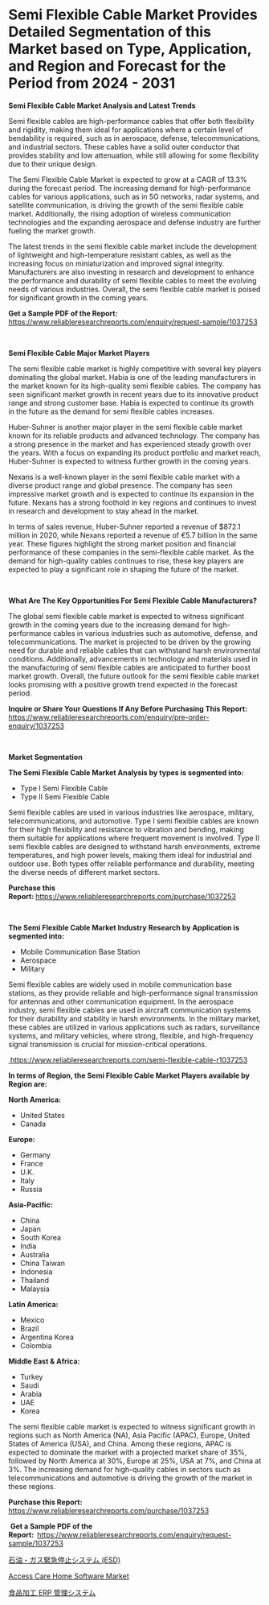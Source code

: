 <p><h1>Semi Flexible Cable Market Provides Detailed Segmentation of this Market based on Type, Application, and Region and Forecast for the Period from 2024 - 2031</h1></p><p><strong>Semi Flexible Cable Market Analysis and Latest Trends</strong></p>
<p><p>Semi flexible cables are high-performance cables that offer both flexibility and rigidity, making them ideal for applications where a certain level of bendability is required, such as in aerospace, defense, telecommunications, and industrial sectors. These cables have a solid outer conductor that provides stability and low attenuation, while still allowing for some flexibility due to their unique design.</p><p>The Semi Flexible Cable Market is expected to grow at a CAGR of 13.3% during the forecast period. The increasing demand for high-performance cables for various applications, such as in 5G networks, radar systems, and satellite communication, is driving the growth of the semi flexible cable market. Additionally, the rising adoption of wireless communication technologies and the expanding aerospace and defense industry are further fueling the market growth.</p><p>The latest trends in the semi flexible cable market include the development of lightweight and high-temperature resistant cables, as well as the increasing focus on miniaturization and improved signal integrity. Manufacturers are also investing in research and development to enhance the performance and durability of semi flexible cables to meet the evolving needs of various industries. Overall, the semi flexible cable market is poised for significant growth in the coming years.</p></p>
<p><strong>Get a Sample PDF of the Report:&nbsp;</strong> <a href="https://www.reliableresearchreports.com/enquiry/request-sample/1037253">https://www.reliableresearchreports.com/enquiry/request-sample/1037253</a></p>
<p>&nbsp;</p>
<p><strong>Semi Flexible Cable Major Market Players</strong></p>
<p><p>The semi flexible cable market is highly competitive with several key players dominating the global market. Habia is one of the leading manufacturers in the market known for its high-quality semi flexible cables. The company has seen significant market growth in recent years due to its innovative product range and strong customer base. Habia is expected to continue its growth in the future as the demand for semi flexible cables increases.</p><p>Huber-Suhner is another major player in the semi flexible cable market known for its reliable products and advanced technology. The company has a strong presence in the market and has experienced steady growth over the years. With a focus on expanding its product portfolio and market reach, Huber-Suhner is expected to witness further growth in the coming years.</p><p>Nexans is a well-known player in the semi flexible cable market with a diverse product range and global presence. The company has seen impressive market growth and is expected to continue its expansion in the future. Nexans has a strong foothold in key regions and continues to invest in research and development to stay ahead in the market.</p><p>In terms of sales revenue, Huber-Suhner reported a revenue of $872.1 million in 2020, while Nexans reported a revenue of €5.7 billion in the same year. These figures highlight the strong market position and financial performance of these companies in the semi-flexible cable market. As the demand for high-quality cables continues to rise, these key players are expected to play a significant role in shaping the future of the market.</p></p>
<p>&nbsp;</p>
<p><strong>What Are The Key Opportunities For Semi Flexible Cable Manufacturers?</strong></p>
<p><p>The global semi flexible cable market is expected to witness significant growth in the coming years due to the increasing demand for high-performance cables in various industries such as automotive, defense, and telecommunications. The market is projected to be driven by the growing need for durable and reliable cables that can withstand harsh environmental conditions. Additionally, advancements in technology and materials used in the manufacturing of semi flexible cables are anticipated to further boost market growth. Overall, the future outlook for the semi flexible cable market looks promising with a positive growth trend expected in the forecast period.</p></p>
<p><strong>Inquire or Share Your Questions If Any Before Purchasing This Report:</strong> <a href="https://www.reliableresearchreports.com/enquiry/pre-order-enquiry/1037253">https://www.reliableresearchreports.com/enquiry/pre-order-enquiry/1037253</a></p>
<p>&nbsp;</p>
<p><strong>Market Segmentation</strong></p>
<p><strong>The Semi Flexible Cable Market Analysis by types is segmented into:</strong></p>
<p><ul><li>Type I Semi Flexible Cable</li><li>Type II Semi Flexible Cable</li></ul></p>
<p><p>Semi flexible cables are used in various industries like aerospace, military, telecommunications, and automotive. Type I semi flexible cables are known for their high flexibility and resistance to vibration and bending, making them suitable for applications where frequent movement is involved. Type II semi flexible cables are designed to withstand harsh environments, extreme temperatures, and high power levels, making them ideal for industrial and outdoor use. Both types offer reliable performance and durability, meeting the diverse needs of different market sectors.</p></p>
<p><strong>Purchase this Report:&nbsp;</strong><a href="https://www.reliableresearchreports.com/purchase/1037253">https://www.reliableresearchreports.com/purchase/1037253</a></p>
<p>&nbsp;</p>
<p><strong>The Semi Flexible Cable Market Industry Research by Application is segmented into:</strong></p>
<p><ul><li>Mobile Communication Base Station</li><li>Aerospace</li><li>Military</li></ul></p>
<p><p>Semi flexible cables are widely used in mobile communication base stations, as they provide reliable and high-performance signal transmission for antennas and other communication equipment. In the aerospace industry, semi flexible cables are used in aircraft communication systems for their durability and stability in harsh environments. In the military market, these cables are utilized in various applications such as radars, surveillance systems, and military vehicles, where strong, flexible, and high-frequency signal transmission is crucial for mission-critical operations.</p></p>
<p><a href="https://www.reliableresearchreports.com/semi-flexible-cable-r1037253">&nbsp;https://www.reliableresearchreports.com/semi-flexible-cable-r1037253</a></p>
<p><strong>In terms of Region, the Semi Flexible Cable Market Players available by Region are:</strong></p>
<p>
    <p> <strong> North America: </strong>
        <ul>
            <li>United States</li>
            <li>Canada</li>
        </ul>
        </p> 
    <p> <strong> Europe: </strong>
        <ul>
            <li>Germany</li>
            <li>France</li>
            <li>U.K.</li>
            <li>Italy</li>
            <li>Russia</li>
        </ul>
        </p> 
    <p> <strong> Asia-Pacific: </strong>
        <ul>
            <li>China</li>
            <li>Japan</li>
            <li>South Korea</li>
            <li>India</li>
            <li>Australia</li>
            <li>China Taiwan</li>
            <li>Indonesia</li>
            <li>Thailand</li>
            <li>Malaysia</li>
        </ul>
        </p> 
    <p> <strong> Latin America: </strong>
        <ul>
            <li>Mexico</li>
            <li>Brazil</li>
            <li>Argentina Korea</li>
            <li>Colombia</li>
        </ul>
        </p> 
    <p> <strong> Middle East & Africa: </strong>
        <ul>
            <li>Turkey</li>
            <li>Saudi</li>
            <li>Arabia</li>
            <li>UAE</li>
            <li>Korea</li>
        </ul>
    </p>
    </p>
<p><p>The semi flexible cable market is expected to witness significant growth in regions such as North America (NA), Asia Pacific (APAC), Europe, United States of America (USA), and China. Among these regions, APAC is expected to dominate the market with a projected market share of 35%, followed by North America at 30%, Europe at 25%, USA at 7%, and China at 3%. The increasing demand for high-quality cables in sectors such as telecommunications and automotive is driving the growth of the market in these regions.</p></p>
<p><strong>Purchase this Report: </strong><a href="https://www.reliableresearchreports.com/purchase/1037253">https://www.reliableresearchreports.com/purchase/1037253</a></p>
<p>&nbsp;<strong>Get a Sample PDF of the Report:&nbsp;&nbsp;</strong><a href="https://www.reliableresearchreports.com/enquiry/request-sample/1037253">https://www.reliableresearchreports.com/enquiry/request-sample/1037253</a></p>
<p><strong></strong></p>
<p><p><a href="https://medium.com/@alfredodance/%E7%9F%B3%E6%B2%B9%E3%81%8A%E3%82%88%E3%81%B3%E3%82%AC%E3%82%B9%E7%B7%8A%E6%80%A5%E5%81%9C%E6%AD%A2%E3%82%B7%E3%82%B9%E3%83%86%E3%83%A0-esd-%E5%B8%82%E5%A0%B4%E5%B1%95%E6%9C%9B-%E6%A5%AD%E7%95%8C%E3%81%AE%E6%A6%82%E8%A6%81%E3%81%A8%E4%BA%88%E6%B8%AC-2024%E5%B9%B4%E3%81%8B%E3%82%892031%E5%B9%B4-712c893e42c8">石油・ガス緊急停止システム (ESD)</a></p><p><a href="https://view.publitas.com/reportprime-1/access-care-home-software-market-size-reveals-the-best-marketing-channels-in-global-industry/">Access Care Home Software Market</a></p><p><a href="https://medium.com/@carllane655/%E9%A3%9F%E5%93%81%E5%8A%A0%E5%B7%A5erp%E7%AE%A1%E7%90%86%E3%82%B7%E3%82%B9%E3%83%86%E3%83%A0%E3%81%AE%E5%B8%82%E5%A0%B4%E5%88%86%E6%9E%90%E3%81%A82024%E5%B9%B4%E3%81%8B%E3%82%892031%E5%B9%B4%E3%81%AE%E6%9C%9F%E9%96%93%E3%81%AE%E8%A6%8F%E6%A8%A1%E4%BA%88%E6%B8%AC-806ae87ddc99">食品加工 ERP 管理システム</a></p></p>